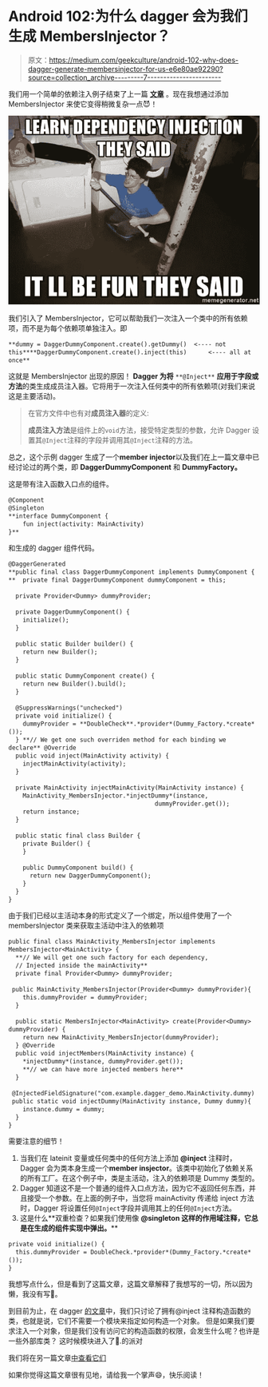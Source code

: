 # Android 102:为什么 dagger 会为我们生成 MembersInjector？

> 原文：<https://medium.com/geekculture/android-102-why-does-dagger-generate-membersinjector-for-us-e6e80ae92290?source=collection_archive---------7----------------------->

我们用一个简单的依赖注入例子结束了上一篇 [**文章**](/p/db1300f9ce82) 。现在我想通过添加 MembersInjector 来使它变得稍微复杂一点😈！

![](img/586c2f59b2fdf21a4bf65e6bbc9c2a2e.png)

我们引入了 MembersInjector，它可以帮助我们一次注入一个类中的所有依赖项，而不是为每个依赖项单独注入。即

```
**dummy = DaggerDummyComponent.create().getDummy()  <---- not this****DaggerDummyComponent.create().inject(this)      <---- all at once**
```

这就是 MembersInjector 出现的原因！
**Dagger 为将** `**@Inject**` **应用于字段或方法**的类生成成员注入器。它将用于一次注入任何类中的所有依赖项(对我们来说这是主要活动)。

> 在官方文件中也有对**成员注入器**的定义:
> 
> **成员注入方法**是组件上的`void`方法，接受特定类型的参数，允许 Dagger 设置其`@Inject`注释的字段并调用其`@Inject`注释的方法。

总之，这个示例 dagger 生成了一个**member injector**以及我们在上一篇文章中已经讨论过的两个类，即 **DaggerDummyComponent** 和 **DummyFactory。**

这是带有注入函数入口点的组件。

```
@Component
@Singleton
**interface DummyComponent {
    fun inject(activity: MainActivity)
}**
```

和生成的 dagger 组件代码。

```
@DaggerGenerated
**public final class DaggerDummyComponent implements DummyComponent {
**  private final DaggerDummyComponent dummyComponent = this;

  private Provider<Dummy> dummyProvider;

  private DaggerDummyComponent() {
    initialize();
  }

  public static Builder builder() {
    return new Builder();
  }

  public static DummyComponent create() {
    return new Builder().build();
  }

  @SuppressWarnings("unchecked")
  private void initialize() {
    dummyProvider = **DoubleCheck**.*provider*(Dummy_Factory.*create*());
  } **// We get one such overriden method for each binding we declare** @Override
  public void inject(MainActivity activity) {
    injectMainActivity(activity);
  }

  private MainActivity injectMainActivity(MainActivity instance) {
    MainActivity_MembersInjector.*injectDummy*(instance,             
                                         dummyProvider.get());
    return instance;
  }

  public static final class Builder {
    private Builder() {
    }

    public DummyComponent build() {
      return new DaggerDummyComponent();
    }
  }
}
```

由于我们已经以主活动本身的形式定义了一个绑定，所以组件使用了一个 membersInjector 类来获取主活动中注入的依赖项

```
public final class MainActivity_MembersInjector implements MembersInjector<MainActivity> {
  **// We will get one such factory for each dependency,  
  // Injected inside the mainActivity**
  private final Provider<Dummy> dummyProvider;

 public MainActivity_MembersInjector(Provider<Dummy> dummyProvider){
    this.dummyProvider = dummyProvider;
  }

  public static MembersInjector<MainActivity> create(Provider<Dummy> dummyProvider) {
    return new MainActivity_MembersInjector(dummyProvider);
  } @Override
  public void injectMembers(MainActivity instance) {
    *injectDummy*(instance, dummyProvider.get());
    **// we can have more injected members here**
  }

 @InjectedFieldSignature("com.example.dagger_demo.MainActivity.dummy)
 public static void injectDummy(MainActivity instance, Dummy dummy){
    instance.dummy = dummy;
  }
}
```

需要注意的细节！

1.  当我们在 lateinit 变量或任何类中的任何方法上添加 **@inject** 注释时，Dagger 会为类本身生成一个**member insjector**。该类中初始化了依赖关系的所有工厂。在这个例子中，类是主活动，注入的依赖项是 Dummy 类型的。
2.  Dagger 知道这不是一个普通的组件入口点方法，因为它不返回任何东西，并且接受一个参数。在上面的例子中，当您将 mainActivity 传递给 inject 方法时，Dagger 将设置任何`@Inject`字段并调用其上的任何`@Inject`方法。
3.  这是什么**双重检查？如果我们使用像 **@singleton 这样的作用域注释，它总是在生成的组件实现中弹出。****

```
private void initialize() {
  this.dummyProvider = DoubleCheck.*provider*(Dummy_Factory.*create*());
}
```

我想写点什么，但是看到了这篇文章，这篇文章解释了我想写的一切，所以因为懒，我没有写👀。

到目前为止，在 dagger [的文章](https://saurabhofficial.medium.com/android-101-what-does-dagger-really-generate-behind-the-scenes-db1300f9ce82)中，我们只讨论了拥有@inject 注释构造函数的类，也就是说，它们不需要一个模块来指定如何构造一个对象。
但是如果我们要求注入一个对象，但是我们没有访问它的构造函数的权限，会发生什么呢？也许是一些外部库类？
这时候模块进入了🥳.的派对

我们将在另一篇文章[中查看它们](https://saurabhofficial.medium.com/android-103-how-is-constructor-injection-different-from-provides-method-in-dagger-66ff0209ebb3)

如果你觉得这篇文章很有见地，请给我一个掌声😄，快乐阅读！